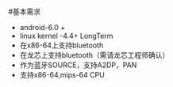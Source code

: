 #基本需求
- android-6.0 + 
- linux kernel -4.4+ LongTerm
- 在x86-64上支持bluetooth 
- 在龙芯上支持bluetooth（需请龙芯工程师确认）
- 作为蓝牙SOURCE，支持A2DP，PAN
- 支持x86-64,mips-64 CPU

